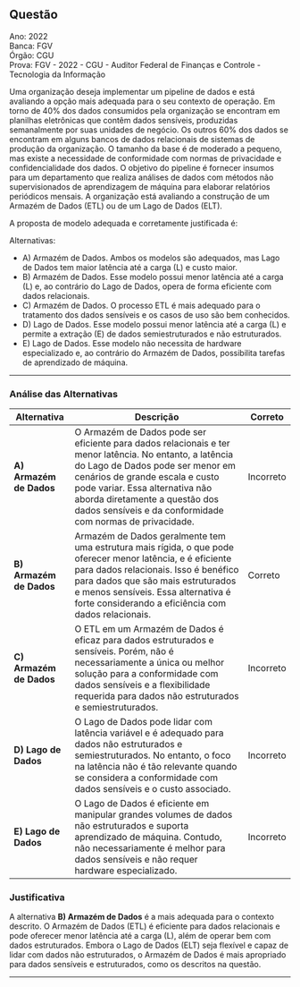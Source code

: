 ## Questão

Ano: 2022  
Banca: FGV  
Órgão: CGU  
Prova: FGV - 2022 - CGU - Auditor Federal de Finanças e Controle - Tecnologia da Informação

Uma organização deseja implementar um pipeline de dados e está avaliando a opção mais adequada para o seu contexto de operação. Em torno de 40% dos dados consumidos pela organização se encontram em planilhas eletrônicas que contêm dados sensíveis, produzidas semanalmente por suas unidades de negócio. Os outros 60% dos dados se encontram em alguns bancos de dados relacionais de sistemas de produção da organização. O tamanho da base é de moderado a pequeno, mas existe a necessidade de conformidade com normas de privacidade e confidencialidade dos dados. O objetivo do pipeline é fornecer insumos para um departamento que realiza análises de dados com métodos não supervisionados de aprendizagem de máquina para elaborar relatórios periódicos mensais. A organização está avaliando a construção de um Armazém de Dados (ETL) ou de um Lago de Dados (ELT).

A proposta de modelo adequada e corretamente justificada é:

Alternativas:

- A) Armazém de Dados. Ambos os modelos são adequados, mas Lago de Dados tem maior latência até a carga (L) e custo maior.
- B) Armazém de Dados. Esse modelo possui menor latência até a carga (L) e, ao contrário do Lago de Dados, opera de forma eficiente com dados relacionais.
- C) Armazém de Dados. O processo ETL é mais adequado para o tratamento dos dados sensíveis e os casos de uso são bem conhecidos.
- D) Lago de Dados. Esse modelo possui menor latência até a carga (L) e permite a extração (E) de dados semiestruturados e não estruturados.
- E) Lago de Dados. Esse modelo não necessita de hardware especializado e, ao contrário do Armazém de Dados, possibilita tarefas de aprendizado de máquina.

---

### Análise das Alternativas

| Alternativa | Descrição                                                                                       | Correto |
|-------------|-------------------------------------------------------------------------------------------------|---------|
| **A) Armazém de Dados** | O Armazém de Dados pode ser eficiente para dados relacionais e ter menor latência. No entanto, a latência do Lago de Dados pode ser menor em cenários de grande escala e custo pode variar. Essa alternativa não aborda diretamente a questão dos dados sensíveis e da conformidade com normas de privacidade. | Incorreto |
| **B) Armazém de Dados** | Armazém de Dados geralmente tem uma estrutura mais rígida, o que pode oferecer menor latência, e é eficiente para dados relacionais. Isso é benéfico para dados que são mais estruturados e menos sensíveis. Essa alternativa é forte considerando a eficiência com dados relacionais. | Correto |
| **C) Armazém de Dados** | O ETL em um Armazém de Dados é eficaz para dados estruturados e sensíveis. Porém, não é necessariamente a única ou melhor solução para a conformidade com dados sensíveis e a flexibilidade requerida para dados não estruturados e semiestruturados. | Incorreto |
| **D) Lago de Dados** | O Lago de Dados pode lidar com latência variável e é adequado para dados não estruturados e semiestruturados. No entanto, o foco na latência não é tão relevante quando se considera a conformidade com dados sensíveis e o custo associado. | Incorreto |
| **E) Lago de Dados** | O Lago de Dados é eficiente em manipular grandes volumes de dados não estruturados e suporta aprendizado de máquina. Contudo, não necessariamente é melhor para dados sensíveis e não requer hardware especializado. | Incorreto |

### Justificativa

A alternativa **B) Armazém de Dados** é a mais adequada para o contexto descrito. O Armazém de Dados (ETL) é eficiente para dados relacionais e pode oferecer menor latência até a carga (L), além de operar bem com dados estruturados. Embora o Lago de Dados (ELT) seja flexível e capaz de lidar com dados não estruturados, o Armazém de Dados é mais apropriado para dados sensíveis e estruturados, como os descritos na questão.

---
